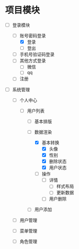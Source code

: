 # 项目模块

- [ ] 登录模块

  - [ ] 账号密码登录
    - [x] 登录
    - [ ] 登出
  - [ ] 手机号验证码登录
  - [ ] 其他方式登录
    - [ ] 微信
    - [ ] qq

  - [ ] 注册

- [ ] 系统管理

  - [ ] 个人中心

    - [ ] 用户列表

      - [ ] 基本排版

      - [ ] 数据渲染

        - [x] 基本转换
          - [x] 头像
          - [x] 性别
          - [x] 删除状态
          - [x] 用户状态
        - [ ] 操作
          - [ ] 详情
            - [ ] 样式布局
            - [ ] 更新数据
          - [ ] 用户删除

      - [ ] 用户添加

        

  - [ ] 用户管理

  - [ ] 菜单管理

  - [ ] 角色管理